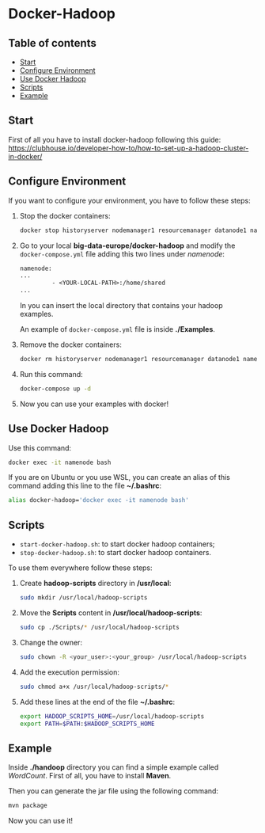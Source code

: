 # Docker-Hadoop

## Table of contents

<!--ts-->

   * [Start](#start)
   * [Configure Environment](#configure-environment)
   * [Use Docker Hadoop](#use-docker-hadoop)
   * [Scripts](#scripts)
   * [Example](#example)

<!--te-->

## Start

First of all you have to install docker-hadoop following this guide:<br>
<a href="https://clubhouse.io/developer-how-to/how-to-set-up-a-hadoop-cluster-in-docker/">https://clubhouse.io/developer-how-to/how-to-set-up-a-hadoop-cluster-in-docker/</a>



## Configure Environment

If you want to configure your environment, you have to follow these steps:

1. Stop the docker containers:

   ```bash
   docker stop historyserver nodemanager1 resourcemanager datanode1 namenode
   ```

2. Go to your local **big-data-europe/docker-hadoop** and modify the `docker-compose.yml` file adding this two lines under *namenode*:

   ```dockerfile
   namenode:
   ...                          
         	- <YOUR-LOCAL-PATH>:/home/shared 
   ...
   ```

   In <YOUR-LOCAL-PATH> you can insert the local directory that contains your hadoop examples.

   An example of `docker-compose.yml` file is inside **./Examples**.

3. Remove the docker containers:

   ```bash
   docker rm historyserver nodemanager1 resourcemanager datanode1 namenode
   ```

4. Run this command:

   ```bash
   docker-compose up -d
   ```

5. Now you can use your examples with docker!



## Use Docker Hadoop

Use this command:

```bash
docker exec -it namenode bash
```

If you are on Ubuntu or you use WSL, you can create an alias of this command adding this line to the file **~/.bashrc**:

```bash
alias docker-hadoop='docker exec -it namenode bash'
```



## Scripts

- `start-docker-hadoop.sh`: to start docker hadoop containers;
- `stop-docker-hadoop.sh`: to start docker hadoop containers.

To use them everywhere follow these steps:

1. Create **hadoop-scripts** directory in **/usr/local**:

   ```bash
   sudo mkdir /usr/local/hadoop-scripts
   ```

2. Move the **Scripts** content in **/usr/local/hadoop-scripts**:

   ```bash
   sudo cp ./Scripts/* /usr/local/hadoop-scripts
   ```

3. Change the owner:

   ```bash
   sudo chown -R <your_user>:<your_group> /usr/local/hadoop-scripts
   ```

4. Add the execution permission:

   ```bash
   sudo chmod a+x /usr/local/hadoop-scripts/*
   ```

5. Add these lines at the end of the file **~/.bashrc**:

   ```bash
   export HADOOP_SCRIPTS_HOME=/usr/local/hadoop-scripts
   export PATH=$PATH:$HADOOP_SCRIPTS_HOME
   ```




## Example

Inside **./handoop** directory you can find a simple example called *WordCount*. First of all, you have to install **Maven**.

Then you can generate the jar file using the following command:

```bash
mvn package
```

Now you can use it!

